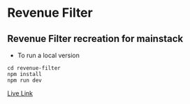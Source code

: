 # Revenue Filter

## Revenue Filter recreation for mainstack

- To run a local version

```
cd revenue-filter
npm install
npm run dev
```

[Live Link](https://revenue-filter.netlify.app/)
